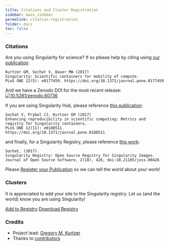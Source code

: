 ```yaml
---
title: Citations and Cluster Registration
sidebar: main_sidebar
permalink: citation-registration
folder: docs
toc: false
---
```


### Citations

Are you using Singularity for science? If so please help by citing using <a href="http://journals.plos.org/plosone/article?id=10.1371/journal.pone.0177459" target="_blank">our publication</a>.

```
Kurtzer GM, Sochat V, Bauer MW (2017)
Singularity: Scientific containers for mobility of compute.
PLoS ONE 12(5): e0177459. https://doi.org/10.1371/journal.pone.0177459
```

And we have a Zenodo DOI for the most recent release: <a target="_blank" href="http://dx.doi.org/10.5281/zenodo.60736"><img src="https://zenodo.org/badge/doi/10.5281/zenodo.60736.svg" alt="10.5281/zenodo.60736"></a><br>

If you are using Singularity Hub, please reference <a href="http://journals.plos.org/plosone/article?id=10.1371/journal.pone.0188511" target="_blank">this publication</a>:

```
Sochat V, Prybol CJ, Kurtzer GM (2017)
Enhancing reproducibility in scientific computing: Metrics and registry for Singularity containers.
PLoS ONE 12(11): e0188511. https://doi.org/10.1371/journal.pone.0188511
```

and finally, for a Singularity Registry, please reference <a href="http://joss.theoj.org/papers/050362b7e7691d2a5d0ebed8251bc01e" target="_blank">this work</a>:

```
Sochat, (2017).
Singularity Registry: Open Source Registry for Singularity Images.
Journal of Open Source Software, 2(18), 426, doi:10.21105/joss.00426
```

Please <a href="https://goo.gl/forms/tGBKnKwplNyRZRSm2" target="_blank">Register your Publication</a> so we can tell the world about your work!


### Clusters

It is appreciated to add your site to the Singularity registry. Let us (and the world) know you are using Singularity!


<a target="_blank" class="btn btn-primary navbar-btn cursorNorm" role="button" href="https://docs.google.com/forms/d/e/1FAIpQLScMgFwPXec2E-RM0uOB644eqbjl61UGYPpXRmjHABJGuMwcQQ/viewform">Add to Registry</a> <a target="_blank" href="https://docs.google.com/spreadsheets/d/e/2PACX-1vTKiQxi2asXGHbH1wqBavDkz8g6V2iNlvfDd0MBFg_0cC0SvWGdk1xvkT0TOKR6jg2aXvBC6oaevZ-S/pub?gid=143720890&single=true&output=pdf" class="no-after btn btn-primary navbar-btn cursorNorm" role="button">Download Registry  <i class="fa fa-file-pdf-o"></i></a>


### Credits

* Project lead: <a href="https://gmkurtzer.github.io/" target="_blank">Gregory M. Kurtzer</a>
* Thanks to <a href="{{ site.repo }}/blob/master/AUTHORS" target="_blank">contributors</a>
